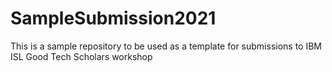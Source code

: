 # SampleSubmission2021
This is a sample repository to be used as a template for submissions to IBM ISL Good Tech Scholars workshop 
